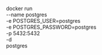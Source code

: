 docker run \
 --name postgres \
 -e POSTGRES_USER=postgres \
 -e POSTGRES_PASSWORD=postgres \
 -p 5432:5432 \
 -d \
 postgres
